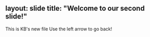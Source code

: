 layout: slide
title: "Welcome to our second slide!"
---
This is KB's new file
Use the left arrow to go back!
